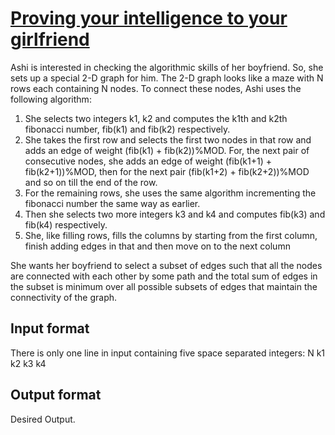 # [Proving your intelligence to your girlfriend][link]

Ashi is interested in checking the algorithmic skills of her boyfriend. So, she sets up a special 2-D graph for him. The 2-D graph looks like a maze with N rows each containing N nodes.
To connect these nodes, Ashi uses the following algorithm:

1. She selects two integers k1, k2 and computes the k1th and k2th fibonacci number, fib(k1) and fib(k2) respectively.
2. She takes the first row and selects the first two nodes in that row and adds an edge of weight (fib(k1) + fib(k2))%MOD. For, the next pair of consecutive nodes, she adds an edge of weight (fib(k1+1) + fib(k2+1))%MOD, then for the next pair (fib(k1+2) + fib(k2+2))%MOD and so on till the end of the row.
3. For the remaining rows, she uses the same algorithm incrementing the fibonacci number the same way as earlier.
4. Then she selects two more integers k3 and k4 and computes fib(k3) and fib(k4) respectively.
5. She, like filling rows, fills the columns by starting from the first column, finish adding edges in that and then move on to the next column

She wants her boyfriend to select a subset of edges such that all the nodes are connected with each other by some path and the total sum of edges in the subset is minimum over all possible subsets of edges that maintain the connectivity of the graph.

## Input format

There is only one line in input containing five space separated integers: N k1 k2 k3 k4

## Output format

Desired Output.

[link]: https://www.hackerearth.com/practice/algorithms/graphs/minimum-spanning-tree/practice-problems/algorithm/proving-your-intelligence-to-your-girlfriend-1/
